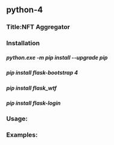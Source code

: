 ## python-4

### Title:NFT Aggregator

### Installation
##### python.exe -m pip install --upgrade pip
##### pip install flask-bootstrap 4
##### pip install flask_wtf
##### pip install flask-login

### Usage:

### Examples:

